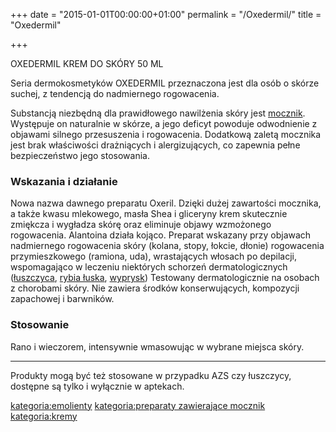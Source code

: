 +++
date = "2015-01-01T00:00:00+01:00"
permalink = "/Oxedermil/"
title = "Oxedermil"

+++

OXEDERMIL KREM DO SKÓRY 50 ML

Seria dermokosmetyków OXEDERMIL przeznaczona jest dla osób o skórze suchej, z tendencją do nadmiernego rogowacenia.

Substancją niezbędną dla prawidłowego nawilżenia skóry jest [mocznik](/atopedia/mocznik "wikilink"). Występuje on naturalnie w skórze, a jego deficyt powoduje odwodnienie z objawami silnego przesuszenia i rogowacenia. Dodatkową zaletą mocznika jest brak właściwości drażniących i alergizujących, co zapewnia pełne bezpieczeństwo jego stosowania.

### Wskazania i działanie

Nowa nazwa dawnego preparatu Oxeril. Dzięki dużej zawartości mocznika, a także kwasu mlekowego, masła Shea i gliceryny krem skutecznie zmiękcza i wygładza skórę oraz eliminuje objawy wzmożonego rogowacenia. Alantoina działa kojąco. Preparat wskazany przy objawach nadmiernego rogowacenia skóry (kolana, stopy, łokcie, dłonie) rogowacenia przymieszkowego (ramiona, uda), wrastających włosach po depilacji, wspomagająco w leczeniu niektórych schorzeń dermatologicznych ([łuszczyca](/atopedia/łuszczyca "wikilink"), [rybia łuska](/atopedia/rybia_łuska "wikilink"), [wyprysk](/atopedia/wyprysk "wikilink")) Testowany dermatologicznie na osobach z chorobami skóry. Nie zawiera środków konserwujących, kompozycji zapachowej i barwników.

### Stosowanie

Rano i wieczorem, intensywnie wmasowując w wybrane miejsca skóry.

------------------------------------------------------------------------

Produkty mogą być też stosowane w przypadku AZS czy łuszczycy, dostępne są tylko i wyłącznie w aptekach.

[kategoria:emolienty](/atopedia/kategoria:emolienty "wikilink") [kategoria:preparaty zawierające mocznik](/atopedia/kategoria:preparaty_zawierające_mocznik "wikilink") [kategoria:kremy](/atopedia/kategoria:kremy "wikilink")